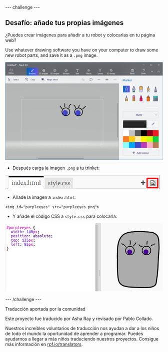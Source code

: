 --- challenge ---

## Desafío: añade tus propias imágenes

¿Puedes crear imágenes para añadir a tu robot y colocarlas en tu página web?

Use whatever drawing software you have on your computer to draw some new robot parts, and save it as a `.png` image.

![captura de pantalla](images/robot-eyes-edit.png)

+ Después carga la imagen `.png` a tu trinket:

![screenshot](images/robot-image-add.png)

+ Añade la imagen a `index.html`: 

```
<img id="purpleeyes" src="purpleeyes.png">
```  

+ Y añade el código CSS a `style.css` para colocarla:

![captura de pantalla](images/robot-use-purple-eyes.png)

--- /challenge ---

Traducción aportada por la comunidad

Este proyecto fue traducido por Asha Ray y revisado por Pablo Collado.

Nuestros increíbles voluntarios de traducción nos ayudan a dar a los niños de todo el mundo la oportunidad de aprender a programar. Puedes ayudarnos a llegar a más niños traduciendo nuestros proyectos. Consigue más información en [rpf.io/translators](https://rpf.io/translators).
